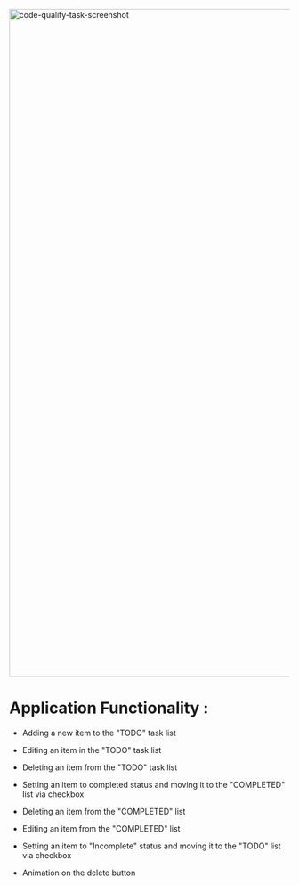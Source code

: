 <img width="1199" 
  alt="code-quality-task-screenshot" 
  src="https://user-images.githubusercontent.com/8201843/113413843-4080fb80-93c4-11eb-9f20-15e4b4c1e430.png">

# Application Functionality :

  - Adding a new item to the "TODO" task list
  - Editing an item in the "TODO" task list
  - Deleting an item from the "TODO" task list
  - Setting an item to completed status and moving it to the "COMPLETED" list via checkbox

  - Deleting an item from the "COMPLETED" list
  - Editing an item from the "COMPLETED" list
  - Setting an item to "Incomplete" status and moving it to the "TODO" list via checkbox
  - Animation on the delete button